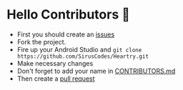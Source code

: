 # Hello Contributors 🤗

 - First you should create an [issues](https://github.com/SirusCodes/Heartry/issues)
 - Fork the project.
 - Fire up your Android Studio and `git clone https://github.com/SirusCodes/Heartry.git` 
 - Make necessary changes
 - Don't forget to add your name in [CONTRIBUTORS.md](https://github.com/SirusCodes/Heartry/blob/master/CONTRIBUTORS.md)
 - Then create a [pull request](https://github.com/SirusCodes/Heartry/pulls)
 

